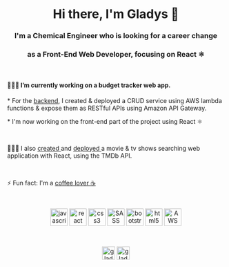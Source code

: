 <h1 align="center">Hi there, I'm Gladys 👋 </h1>
<h3 align="center">I'm a Chemical Engineer who is looking for a career change </h3>
<h3 align="center">as a Front-End Web Developer, focusing on React ⚛️</h3>
<br>

<h4>
👩🏼‍💻   I’m currently working on a budget tracker web app.
</h4>
<p>
* For the <a href="https://github.com/gladys-pascual/my-money-back-end-transaction-service" target="_blank">backend</a>, I created & deployed a CRUD service using AWS lambda functions & expose them as RESTful APIs using Amazon API Gateway.
</p>
<p>
* I'm now working on the front-end part of the project using React ⚛️
</p>

<br>

<p>
👩🏼‍💻   I also <a href="https://github.com/gladys-pascual/movie-tv-search-app" target="_blank"> created </a> and <a href="https://www.showme.cf/" target="_blank"> deployed </a> a movie & tv shows searching web application with React, using the TMDb API. 
</p>

<br>
<p>
⚡  Fun fact: I'm a <a href="https://www.coffeegram.cf" target="_blank">coffee lover ☕</a>
</p>

<br>
<p align="center">
  <img src="https://devicons.github.io/devicon/devicon.git/icons/javascript/javascript-original.svg" alt="javascript" width="40" height="40"/>
  <img src="https://devicons.github.io/devicon/devicon.git/icons/react/react-original-wordmark.svg" alt="react" width="40" height="40"/>
  <img src="https://devicons.github.io/devicon/devicon.git/icons/css3/css3-original-wordmark.svg" alt="css3" width="40" height="40"/>
  <img src="https://devicons.github.io/devicon/devicon.git/icons/sass/sass-original.svg" alt="SASS" width="40" height="40"/>
  <img src="https://devicons.github.io/devicon/devicon.git/icons/bootstrap/bootstrap-plain.svg" alt="bootstrap" width="40" height="40"/>
  <img src="https://devicons.github.io/devicon/devicon.git/icons/html5/html5-original-wordmark.svg" alt="html5" width="40" height="40"/>
  <img src="https://devicons.github.io/devicon/devicon.git/icons/amazonwebservices/amazonwebservices-original-wordmark.svg" alt="AWS" width="40" height="40"/>
</p>
<br>
<p align="center"> 
<a href="https://www.linkedin.com/in/gladyspascual/" target="_blank"><img align="center" src="https://cdn.jsdelivr.net/npm/simple-icons@3.0.1/icons/linkedin.svg" alt="gladys-linkedin" height="30" width="30" /></a>
<a href="https://dev.to/gladyspascual" target="_blank"><img align="center" src="https://cdn.jsdelivr.net/npm/simple-icons@3.0.1/icons/dev-dot-to.svg" alt="gladys dev" height="30" width="30" /></a>
</p>
